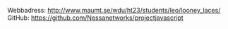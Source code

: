 Webbadress: http://www.maumt.se/wdu/ht23/students/leo/looney_laces/
GitHub: https://github.com/Nessanetworks/projectjavascript


